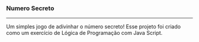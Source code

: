 ### Numero Secreto

---

Um simples jogo de adivinhar o número secreto!
Esse projeto foi criado como um exercício de Lógica de Programação com Java Script.
